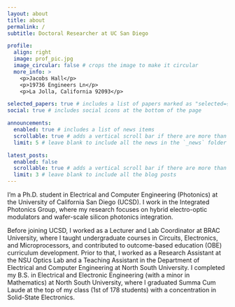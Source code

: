 ```yaml
---
layout: about
title: about
permalink: /
subtitle: Doctoral Researcher at UC San Diego

profile:
  align: right
  image: prof_pic.jpg
  image_circular: false # crops the image to make it circular
  more_info: >
    <p>Jacobs Hall</p>
    <p>19736 Engineers Ln</p>
    <p>La Jolla, California 92093</p>

selected_papers: true # includes a list of papers marked as "selected={true}"
social: true # includes social icons at the bottom of the page

announcements:
  enabled: true # includes a list of news items
  scrollable: true # adds a vertical scroll bar if there are more than 3 news items
  limit: 5 # leave blank to include all the news in the `_news` folder

latest_posts:
  enabled: false
  scrollable: true # adds a vertical scroll bar if there are more than 3 new posts items
  limit: 3 # leave blank to include all the blog posts
---
```


I’m a Ph.D. student in Electrical and Computer Engineering (Photonics) at the University of California San Diego (UCSD). I work in the Integrated Photonics Group, where my research focuses on hybrid electro-optic modulators and wafer-scale silicon photonics integration.

Before joining UCSD, I worked as a Lecturer and Lab Coordinator at BRAC University, where I taught undergraduate courses in Circuits, Electronics, and Microprocessors, and contributed to outcome-based education (OBE) curriculum development. Prior to that, I worked as a Research Assistant at the NSU Optics Lab and a Teaching Assistant in the Department of Electrical and Computer Engineering at North South University. I completed my B.S. in Electrical and Electronic Engineering (with a minor in Mathematics) at North South University, where I graduated Summa Cum Laude at the top of my class (1st of 178 students) with a concentration in Solid-State Electronics.


